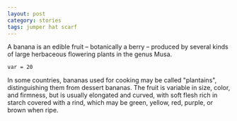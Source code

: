 ```yaml
---
layout: post
category: stories
tags: jumper hat scarf
---
```

A banana is an edible fruit – botanically a berry – produced by several kinds
of large herbaceous flowering plants in the genus Musa.

`var = 20`

In some countries, bananas used for cooking may be called "plantains",
distinguishing them from dessert bananas. The fruit is variable in size, color,
and firmness, but is usually elongated and curved, with soft flesh rich in
starch covered with a rind, which may be green, yellow, red, purple, or brown
when ripe.
